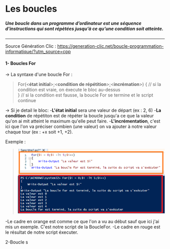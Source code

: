 # Les boucles 
##### Une boucle dans un programme d’ordinateur est une séquence d'instructions qui sont répètées jusqu’à ce qu’une condition soit atteinte. 
---
Source Génération Clic : https://generation-clic.net/boucle-programmation-informatique/?utm_source=cpp
#### 1- Boucles For 
-> La syntaxe d'une boucle For : 
> For(<**état initial**>;<**condition de répétition**>;<**incrémation**>)
{ 
    // si la condition est vraie, on éxecute le bloc au-dessus    
} 
    // si la condition est fausse, la boucle For se termine et le script continue

-> Si je detail le bloc:
-**L'état initial** sera une valeur de départ (ex : 2, 6)
-**La condition** de répétiton est de répéter la boucle jusqu'a ce que la valeur qu'on ai mit atteint le maximum qu'elle peut faire.
-**L'incrémentation**, c'est ici que l'on va préciser combien (une valeur) on va ajouter à notre valeur chaque tour (ex : +x soit +1, +2).

Exemple : 
>![](Images.md/Po.jpg)

-Le cadre en orange est comme ce que l'on a vu au début sauf que ici j'ai mis un exemple. C'est notre script de la BoucleFor.
-Le cadre en rouge est le résultat de notre script éxecuter.

2-Boucle s